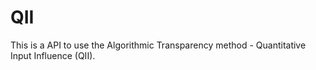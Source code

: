 # QII
This is a API to use the Algorithmic Transparency method - Quantitative Input Influence (QII).
